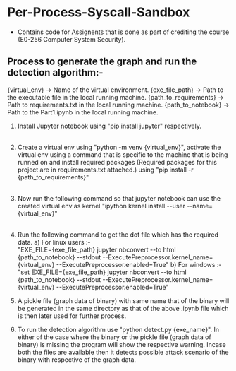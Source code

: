 # Per-Process-Syscall-Sandbox

- Contains code for Assignents that is done as part of crediting the course (E0-256 Computer System Security).

## Process to generate the graph and run the detection algorithm:-

  {virtual_env} -> Name of the virtual environment.
  {exe_file_path} -> Path to the executable file in the local running machine.
  {path_to_requirements} -> Path to requirements.txt in the local running machine.
  {path_to_notebook} -> Path to the Part1.ipynb in the local running machine.

  1) Install Jupyter notebook using "pip install jupyter" respectively. <br><br>
  2) Create a virtual env using "python -m venv {virtual_env}", activate the virtual env using a command that is specific to the machine that is being runned on and install required packages (Required packages for this project are in requirements.txt attached.) using "pip install -r {path_to_requirements}" <br><br>
  3) Now run the following command so that jupyter notebook can use the created virtual env as kernel 
    "ipython kernel install --user --name={virtual_env}" <br><br>

  4) Run the following command to get the dot file which has the required data.
    a) For linux users :-  
    "EXE_FILE={exe_file_path} jupyter nbconvert --to html {path_to_notebook} --stdout --ExecutePreprocessor.kernel_name={virtual_env} --ExecutePreprocessor.enabled=True" 
    b) For windows :- 
      "set EXE_FILE={exe_file_path} jupyter nbconvert --to html {path_to_notebook} --stdout --ExecutePreprocessor.kernel_name={virtual_env} --ExecutePreprocessor.enabled=True" 

  5) A pickle file (graph data of binary) with same name that of the binary will be generated in the same directory as that of the above .ipynb file which is then later used for further process.

  6) To run the detection algorithm use "python detect.py {exe_name}". In either of the case where the binary or the pickle file (graph data of binary) is missing the program will show the respective warning.
    Incase both the files are available then it detects possible attack scenario of the binary with respective of the graph data.
